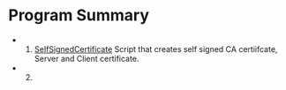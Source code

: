 # Program Summary
* 1. [SelfSignedCertificate](https://github.com/0x218/Bash/tree/master/SelfSignedCertificate) Script that creates self signed CA certiifcate, Server and Client certificate.
* 2. 
